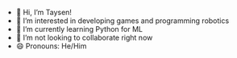- 👋 Hi, I’m Taysen!
- 👀 I’m interested in developing games and programming robotics 
- 🌱 I’m currently learning Python for ML
- 💞️ I’m not looking to collaborate right now
- 😄 Pronouns: He/Him

<!---
VictryT/VictryT is a ✨ special ✨ repository because its `README.md` (this file) appears on your GitHub profile.
You can click the Preview link to take a look at your changes.
--->
